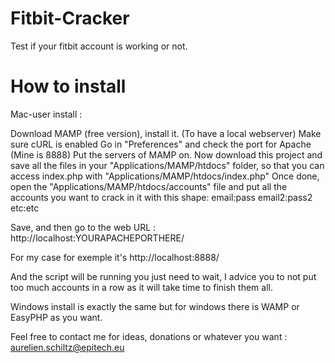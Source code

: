 # Fitbit-Cracker
Test if your fitbit account is working or not.

# How to install
Mac-user install :

Download MAMP (free version), install it. (To have a local webserver)
Make sure cURL is enabled
Go in "Preferences" and check the port for Apache (Mine is 8888)
Put the servers of MAMP on.
Now download this project and save all the files in your "Applications/MAMP/htdocs" folder, so that you can access index.php
with "Applications/MAMP/htdocs/index.php"
Once done, open the "Applications/MAMP/htdocs/accounts" file and put all the accounts you want to crack in it with this shape:
email:pass
email2:pass2
etc:etc

Save, and then go to the web URL : http://localhost:YOURAPACHEPORTHERE/

For my case for exemple it's http://localhost:8888/

And the script will be running you just need to wait, I advice you to not put too much accounts in a row as it will take time
to finish them all.


Windows install is exactly the same but for windows there is WAMP or EasyPHP as you want.


Feel free to contact me for ideas, donations or whatever you want : aurelien.schiltz@epitech.eu